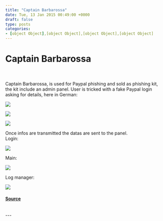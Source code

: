 ```yaml
---
title: "Captain Barbarossa"
date: Tue, 13 Jan 2015 00:49:00 +0000
draft: false
type: posts
categories: 
- [object Object],[object Object],[object Object],[object Object]
---
```

# Captain Barbarossa

<br/>

<br/>
Captain Barbarossa, is used for Paypal phishing and sold as phishing kit, the kit include an admin panel.  
User is tricked with a fake Paypal login asking for details, here in German:  

[![](https://blogger.googleusercontent.com/img/b/R29vZ2xl/AVvXsEgUb1RMVCa64Rt2TB6ZikCw_B7Tgr6xLDHCXn2XywOBQoJyEbP03x7ai0TnefS-0qDK8i6uc0N8kxQVM1RZx2QpUOu2QKDabQhjq1jXXJt9xlELoM10OEDQAy0ZCqxNxR5jBeCqCksF8U4/s1600/2014-11-09_16-14-31.png)](https://blogger.googleusercontent.com/img/b/R29vZ2xl/AVvXsEgUb1RMVCa64Rt2TB6ZikCw_B7Tgr6xLDHCXn2XywOBQoJyEbP03x7ai0TnefS-0qDK8i6uc0N8kxQVM1RZx2QpUOu2QKDabQhjq1jXXJt9xlELoM10OEDQAy0ZCqxNxR5jBeCqCksF8U4/s1600/2014-11-09_16-14-31.png)

  

[![](https://blogger.googleusercontent.com/img/b/R29vZ2xl/AVvXsEgY5TFeFluRs6AOG4FgP5W8dT_6NQt3YpedjAO_OG71a-uSU7PrqMj3M8aaZE4H_nXcrLXb3Xojw0JQ-b-4cSwR7D10U9kPxTPWxZp618H_nn9mCLzj_YZJcM_tv6YgTCCT7fS8f2Pyop4/s1600/2014-11-09_16-16-20.png)](https://blogger.googleusercontent.com/img/b/R29vZ2xl/AVvXsEgY5TFeFluRs6AOG4FgP5W8dT_6NQt3YpedjAO_OG71a-uSU7PrqMj3M8aaZE4H_nXcrLXb3Xojw0JQ-b-4cSwR7D10U9kPxTPWxZp618H_nn9mCLzj_YZJcM_tv6YgTCCT7fS8f2Pyop4/s1600/2014-11-09_16-16-20.png)

  

[![](https://blogger.googleusercontent.com/img/b/R29vZ2xl/AVvXsEjABkxC79wCS2JUsiPe0GJ5_LbgJ01yV4GfPJBhqMkz8LCPeQJvEuvBiV_pTUTVyr8bZuhw9GrW8-zf8NR_PNTvJ2P2HpOkwU6kPnHuaT8MCGjmYII77VtOEsgr-eGkfxr-lwwPn2wNSII/s1600/2014-11-09_16-16-43.png)](https://blogger.googleusercontent.com/img/b/R29vZ2xl/AVvXsEjABkxC79wCS2JUsiPe0GJ5_LbgJ01yV4GfPJBhqMkz8LCPeQJvEuvBiV_pTUTVyr8bZuhw9GrW8-zf8NR_PNTvJ2P2HpOkwU6kPnHuaT8MCGjmYII77VtOEsgr-eGkfxr-lwwPn2wNSII/s1600/2014-11-09_16-16-43.png)

  
Once infos are transmitted the datas are sent to the panel.  
Login:  

[![](https://blogger.googleusercontent.com/img/b/R29vZ2xl/AVvXsEic6SO44Fv1ntt0DXvyS7aPgxOhZPeg54Jzrd5rpgbef7c1efnM-NcujlGC3edHLlCLaRe6EAI7N4cX2K5H0HgSZzEEZmhJA9FaqFOnKp_gofWX9iqypXXhHIofWtDmeM0XU02NgDquTEA/s1600/2014-11-09_16-08-07.png)](https://blogger.googleusercontent.com/img/b/R29vZ2xl/AVvXsEic6SO44Fv1ntt0DXvyS7aPgxOhZPeg54Jzrd5rpgbef7c1efnM-NcujlGC3edHLlCLaRe6EAI7N4cX2K5H0HgSZzEEZmhJA9FaqFOnKp_gofWX9iqypXXhHIofWtDmeM0XU02NgDquTEA/s1600/2014-11-09_16-08-07.png)

  
Main:  

[![](https://blogger.googleusercontent.com/img/b/R29vZ2xl/AVvXsEiFqqmoiFcGfxq-wTv6ofQM_sHKtV7e6ALnkSM8BEnZWz_XZ2sx1_i8HUwS0AkPEEzfMRGvsZWagRidxEwYDey4ZdfvxV2kzXWfoN_ZArBj76ikwAQBnfcKls6OHjcY764iZfnWW9GG2pQ/s1600/2014-11-09_16-09-59.png)](https://blogger.googleusercontent.com/img/b/R29vZ2xl/AVvXsEiFqqmoiFcGfxq-wTv6ofQM_sHKtV7e6ALnkSM8BEnZWz_XZ2sx1_i8HUwS0AkPEEzfMRGvsZWagRidxEwYDey4ZdfvxV2kzXWfoN_ZArBj76ikwAQBnfcKls6OHjcY764iZfnWW9GG2pQ/s1600/2014-11-09_16-09-59.png)

  
Log manager:  

[![](https://blogger.googleusercontent.com/img/b/R29vZ2xl/AVvXsEi0wR2ZF-FiAkWCkYxY1O62GsyItTpItf0vD6XPErcnRXbW-3O8o45qLChFaElpwg1EM6P_M5dtj7AEHljQY0cYXhZLjwPuIPn8F6RMUQ1eYF4W4-o6k5tIUKv1sEsKJjyppW4UhERi2c8/s1600/2014-11-09_16-11-32.png)](https://blogger.googleusercontent.com/img/b/R29vZ2xl/AVvXsEi0wR2ZF-FiAkWCkYxY1O62GsyItTpItf0vD6XPErcnRXbW-3O8o45qLChFaElpwg1EM6P_M5dtj7AEHljQY0cYXhZLjwPuIPn8F6RMUQ1eYF4W4-o6k5tIUKv1sEsKJjyppW4UhERi2c8/s1600/2014-11-09_16-11-32.png)

#### [Source](https://www.xylibox.com/2015/01/captain-barbarossa.html)

<br/>
---

